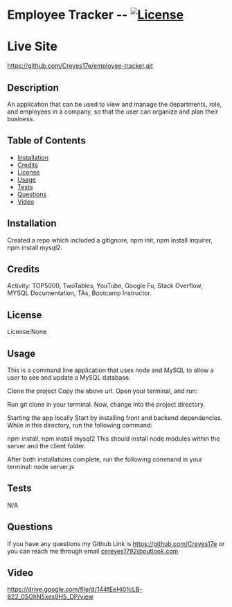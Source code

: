 # Employee Tracker -- [![License](https://img.shields.io/badge/license-None-green.svg)](https://shields.io/)

# Live Site

https://github.com/Creyes17e/employee-tracker.git

## Description

An application that can be used to view and manage the departments, role, and employees in a company, so that the user can organize and plan their business.

## Table of Contents

- [Installation](#Installation)
- [Credits](#Credits)
- [License](#License)
- [Usage](#Usage)
- [Tests](#Tests)
- [Questions](#Questions)
- [Video](#Video)

## Installation

Created a repo which included a gitignore, npm init, npm install inquirer, npm install mysql2.

## Credits

Activity: TOP5000, TwoTables, YouTube, Google Fu, Stack Overflow, MYSQL Documentation, TAs, Bootcamp Instructor.

## License

License:None

## Usage

This is a command line application that uses node and MySQL to allow a user to see and update a MySQL database.

Clone the project
Copy the above url. Open your terminal, and run:

Run git clone <git-url> in your terminal.
Now, change into the project directory.

Starting the app locally
Start by installing front and backend dependencies. While in this directory, run the following command:

npm install, npm install mysql2
This should install node modules within the server and the client folder.

After both installations complete, run the following command in your terminal:
node server.js

## Tests

N/A

## Questions

If you have any questions my Github Link is https://github.com/Creyes17e or you can reach me through email cereyes1792@outlook.com

## Video

https://drive.google.com/file/d/144fEeHi01cLB-822_0SGhN5xes9H5_DP/view
